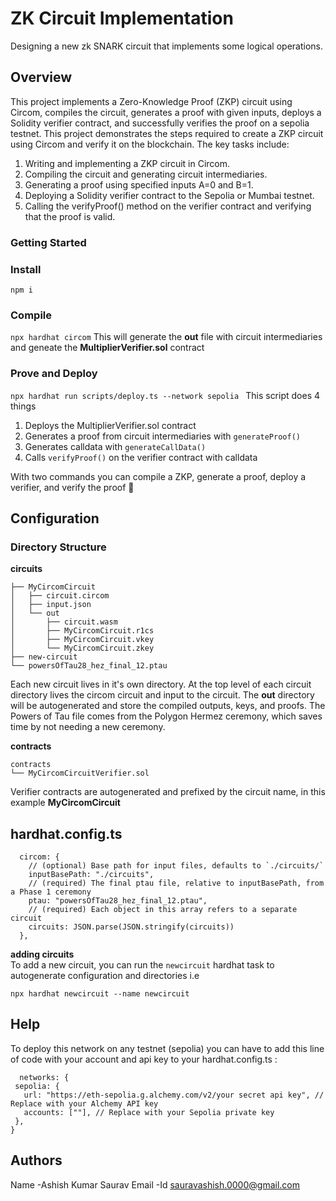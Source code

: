 # ZK Circuit Implementation
Designing a new zk SNARK circuit that implements some logical operations.
## Overview
This project implements a Zero-Knowledge Proof (ZKP) circuit using Circom, compiles the circuit, generates a proof with given inputs, deploys a Solidity verifier contract, and successfully verifies the proof on a  sepolia testnet.
This project demonstrates the steps required to create a ZKP circuit using Circom and verify it on the blockchain. The key tasks include:

1. Writing and implementing a ZKP circuit in Circom.
2. Compiling the circuit and generating circuit intermediaries.
3. Generating a proof using specified inputs A=0 and B=1.
4. Deploying a Solidity verifier contract to the Sepolia or Mumbai testnet.
5. Calling the verifyProof() method on the verifier contract and verifying that the proof is valid.
### Getting Started
### Install
`npm i`

### Compile
`npx hardhat circom` 
This will generate the **out** file with circuit intermediaries and geneate the **MultiplierVerifier.sol** contract

### Prove and Deploy
`npx hardhat run scripts/deploy.ts --network sepolia
`
This script does 4 things  
1. Deploys the MultiplierVerifier.sol contract
2. Generates a proof from circuit intermediaries with `generateProof()`
3. Generates calldata with `generateCallData()`
4. Calls `verifyProof()` on the verifier contract with calldata

With two commands you can compile a ZKP, generate a proof, deploy a verifier, and verify the proof 🎉

## Configuration
### Directory Structure
**circuits**
```
├── MyCircomCircuit
│   ├── circuit.circom
│   ├── input.json
│   └── out
│       ├── circuit.wasm
│       ├── MyCircomCircuit.r1cs
│       ├── MyCircomCircuit.vkey
│       └── MyCircomCircuit.zkey
├── new-circuit
└── powersOfTau28_hez_final_12.ptau
```
Each new circuit lives in it's own directory. At the top level of each circuit directory lives the circom circuit and input to the circuit.
The **out** directory will be autogenerated and store the compiled outputs, keys, and proofs. The Powers of Tau file comes from the Polygon Hermez ceremony, which saves time by not needing a new ceremony. 


**contracts**
```
contracts
└── MyCircomCircuitVerifier.sol
```
Verifier contracts are autogenerated and prefixed by the circuit name, in this example **MyCircomCircuit**

## hardhat.config.ts
```
  circom: {
    // (optional) Base path for input files, defaults to `./circuits/`
    inputBasePath: "./circuits",
    // (required) The final ptau file, relative to inputBasePath, from a Phase 1 ceremony
    ptau: "powersOfTau28_hez_final_12.ptau",
    // (required) Each object in this array refers to a separate circuit
    circuits: JSON.parse(JSON.stringify(circuits))
  },
```

**adding circuits**   
To add a new circuit, you can run the `newcircuit` hardhat task to autogenerate configuration and directories i.e  
```
npx hardhat newcircuit --name newcircuit
```

## Help 
 To deploy this network on any testnet (sepolia) you can have to add this line of code with your account and api key to your hardhat.config.ts :
   ```
     networks: {
    sepolia: {
      url: "https://eth-sepolia.g.alchemy.com/v2/your secret api key", // Replace with your Alchemy API key
      accounts: [""], // Replace with your Sepolia private key
    },
  }
   ```
## Authors 
Name -Ashish Kumar Saurav
Email -Id sauravashish.0000@gmail.com
